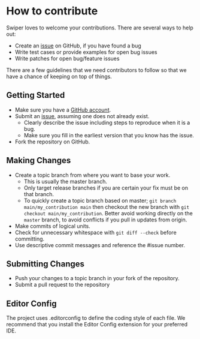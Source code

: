# How to contribute

Swiper loves to welcome your contributions. There are several ways to help out:

- Create an [issue](https://github.com/acrool/acrool-react-dialog/issues) on GitHub, if you have found a bug
- Write test cases or provide examples for open bug issues
- Write patches for open bug/feature issues

There are a few guidelines that we need contributors to follow so that we have a
chance of keeping on top of things.

## Getting Started

- Make sure you have a [GitHub account](https://github.com/signup/free).
- Submit an [issue](https://github.com/acrool/acrool-react-dialog/issues), assuming one does not already exist.
  - Clearly describe the issue including steps to reproduce when it is a bug.
  - Make sure you fill in the earliest version that you know has the issue.
- Fork the repository on GitHub.

## Making Changes

- Create a topic branch from where you want to base your work.
  - This is usually the master branch.
  - Only target release branches if you are certain your fix must be on that
    branch.
  - To quickly create a topic branch based on master; `git branch main/my_contribution main` then checkout the new branch with `git checkout main/my_contribution`. Better avoid working directly on the
    `master` branch, to avoid conflicts if you pull in updates from origin.
- Make commits of logical units.
- Check for unnecessary whitespace with `git diff --check` before committing.
- Use descriptive commit messages and reference the #issue number.

## Submitting Changes

- Push your changes to a topic branch in your fork of the repository.
- Submit a pull request to the repository

## Editor Config

The project uses .editorconfig to define the coding style of each file. We recommend that you install the Editor Config extension for your preferred IDE.
